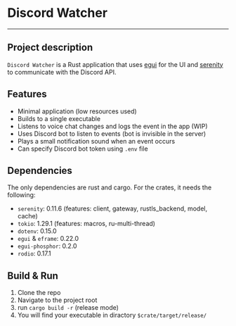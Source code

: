 # Discord Watcher

---

## Project description

`Discord Watcher` is a Rust application that uses [egui](https://github.com/emilk/egui) for the UI and [serenity](https://github.com/serenity-rs/serenity) to communicate with the Discord API.

## Features

- Minimal application (low resources used)
- Builds to a single executable
- Listens to voice chat changes and logs the event in the app (WIP)
- Uses Discord bot to listen to events (bot is invisible in the server)
- Plays a small notification sound when an event occurs
- Can specify Discord bot token using `.env` file

## Dependencies

The only dependencies are rust and cargo. For the crates, it needs the following:

- `serenity`: 0.11.6 (features: client, gateway, rustls_backend, model, cache)
- `tokio`: 1.29.1 (features: macros, ru-multi-thread)
- `dotenv`: 0.15.0
- `egui` & `eframe`: 0.22.0
- `egui-phosphor`: 0.2.0
- `rodio`: 0.17.1

## Build & Run

1. Clone the repo
2. Navigate to the project root
3. run `cargo build -r` (release mode)
4. You will find your executable in diractory `$crate/target/release/`


